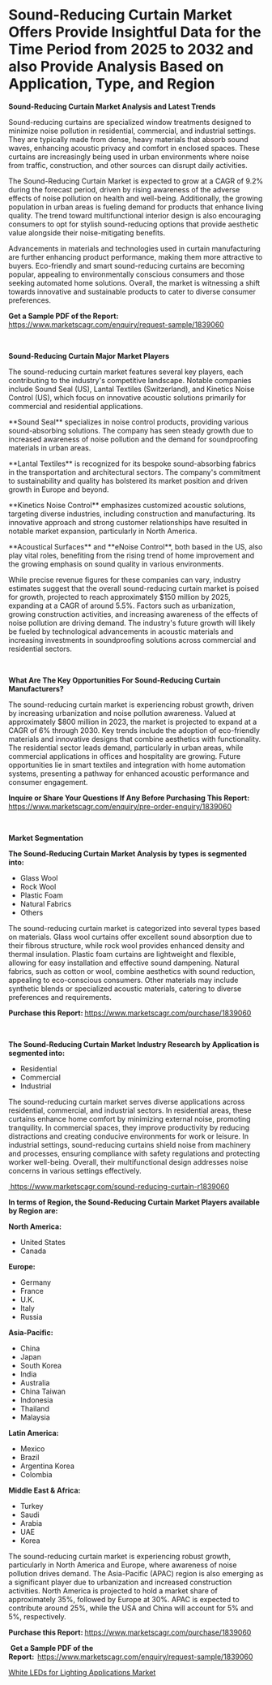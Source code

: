 <p><h1>Sound-Reducing Curtain Market Offers Provide Insightful Data for the Time Period from 2025 to 2032 and also Provide Analysis Based on Application, Type, and Region</h1></p><p><strong>Sound-Reducing Curtain Market Analysis and Latest Trends</strong></p>
<p><p>Sound-reducing curtains are specialized window treatments designed to minimize noise pollution in residential, commercial, and industrial settings. They are typically made from dense, heavy materials that absorb sound waves, enhancing acoustic privacy and comfort in enclosed spaces. These curtains are increasingly being used in urban environments where noise from traffic, construction, and other sources can disrupt daily activities.</p><p>The Sound-Reducing Curtain Market is expected to grow at a CAGR of 9.2% during the forecast period, driven by rising awareness of the adverse effects of noise pollution on health and well-being. Additionally, the growing population in urban areas is fueling demand for products that enhance living quality. The trend toward multifunctional interior design is also encouraging consumers to opt for stylish sound-reducing options that provide aesthetic value alongside their noise-mitigating benefits.</p><p>Advancements in materials and technologies used in curtain manufacturing are further enhancing product performance, making them more attractive to buyers. Eco-friendly and smart sound-reducing curtains are becoming popular, appealing to environmentally conscious consumers and those seeking automated home solutions. Overall, the market is witnessing a shift towards innovative and sustainable products to cater to diverse consumer preferences.</p></p>
<p><strong>Get a Sample PDF of the Report:&nbsp;</strong> <a href="https://www.marketscagr.com/enquiry/request-sample/1839060?utm_campaign=1909&utm_medium=2&utm_source=Github&utm_content=ia&utm_term=10022025&utm_id=sound-reducing-curtain">https://www.marketscagr.com/enquiry/request-sample/1839060</a></p>
<p>&nbsp;</p>
<p><strong>Sound-Reducing Curtain Major Market Players</strong></p>
<p><p>The sound-reducing curtain market features several key players, each contributing to the industry's competitive landscape. Notable companies include Sound Seal (US), Lantal Textiles (Switzerland), and Kinetics Noise Control (US), which focus on innovative acoustic solutions primarily for commercial and residential applications.</p><p>**Sound Seal** specializes in noise control products, providing various sound-absorbing solutions. The company has seen steady growth due to increased awareness of noise pollution and the demand for soundproofing materials in urban areas.</p><p>**Lantal Textiles** is recognized for its bespoke sound-absorbing fabrics in the transportation and architectural sectors. The company's commitment to sustainability and quality has bolstered its market position and driven growth in Europe and beyond.</p><p>**Kinetics Noise Control** emphasizes customized acoustic solutions, targeting diverse industries, including construction and manufacturing. Its innovative approach and strong customer relationships have resulted in notable market expansion, particularly in North America.</p><p>**Acoustical Surfaces** and **eNoise Control**, both based in the US, also play vital roles, benefiting from the rising trend of home improvement and the growing emphasis on sound quality in various environments.</p><p>While precise revenue figures for these companies can vary, industry estimates suggest that the overall sound-reducing curtain market is poised for growth, projected to reach approximately $150 million by 2025, expanding at a CAGR of around 5.5%. Factors such as urbanization, growing construction activities, and increasing awareness of the effects of noise pollution are driving demand. The industry's future growth will likely be fueled by technological advancements in acoustic materials and increasing investments in soundproofing solutions across commercial and residential sectors.</p></p>
<p>&nbsp;</p>
<p><strong>What Are The Key Opportunities For Sound-Reducing Curtain Manufacturers?</strong></p>
<p><p>The sound-reducing curtain market is experiencing robust growth, driven by increasing urbanization and noise pollution awareness. Valued at approximately $800 million in 2023, the market is projected to expand at a CAGR of 6% through 2030. Key trends include the adoption of eco-friendly materials and innovative designs that combine aesthetics with functionality. The residential sector leads demand, particularly in urban areas, while commercial applications in offices and hospitality are growing. Future opportunities lie in smart textiles and integration with home automation systems, presenting a pathway for enhanced acoustic performance and consumer engagement.</p></p>
<p><strong>Inquire or Share Your Questions If Any Before Purchasing This Report:</strong> <a href="https://www.marketscagr.com/enquiry/pre-order-enquiry/1839060?utm_campaign=1909&utm_medium=2&utm_source=Github&utm_content=ia&utm_term=10022025&utm_id=sound-reducing-curtain">https://www.marketscagr.com/enquiry/pre-order-enquiry/1839060</a></p>
<p>&nbsp;</p>
<p><strong>Market Segmentation</strong></p>
<p><strong>The Sound-Reducing Curtain Market Analysis by types is segmented into:</strong></p>
<p><ul><li>Glass Wool</li><li>Rock Wool</li><li>Plastic Foam</li><li>Natural Fabrics</li><li>Others</li></ul></p>
<p><p>The sound-reducing curtain market is categorized into several types based on materials. Glass wool curtains offer excellent sound absorption due to their fibrous structure, while rock wool provides enhanced density and thermal insulation. Plastic foam curtains are lightweight and flexible, allowing for easy installation and effective sound dampening. Natural fabrics, such as cotton or wool, combine aesthetics with sound reduction, appealing to eco-conscious consumers. Other materials may include synthetic blends or specialized acoustic materials, catering to diverse preferences and requirements.</p></p>
<p><strong>Purchase this Report:&nbsp;</strong><a href="https://www.marketscagr.com/purchase/1839060?utm_campaign=1909&utm_medium=2&utm_source=Github&utm_content=ia&utm_term=10022025&utm_id=sound-reducing-curtain">https://www.marketscagr.com/purchase/1839060</a></p>
<p>&nbsp;</p>
<p><strong>The Sound-Reducing Curtain Market Industry Research by Application is segmented into:</strong></p>
<p><ul><li>Residential</li><li>Commercial</li><li>Industrial</li></ul></p>
<p><p>The sound-reducing curtain market serves diverse applications across residential, commercial, and industrial sectors. In residential areas, these curtains enhance home comfort by minimizing external noise, promoting tranquility. In commercial spaces, they improve productivity by reducing distractions and creating conducive environments for work or leisure. In industrial settings, sound-reducing curtains shield noise from machinery and processes, ensuring compliance with safety regulations and protecting worker well-being. Overall, their multifunctional design addresses noise concerns in various settings effectively.</p></p>
<p><a href="https://www.marketscagr.com/sound-reducing-curtain-r1839060?utm_campaign=1909&utm_medium=2&utm_source=Github&utm_content=ia&utm_term=10022025&utm_id=sound-reducing-curtain">&nbsp;https://www.marketscagr.com/sound-reducing-curtain-r1839060</a></p>
<p><strong>In terms of Region, the Sound-Reducing Curtain Market Players available by Region are:</strong></p>
<p>
    <p> <strong> North America: </strong>
        <ul>
            <li>United States</li>
            <li>Canada</li>
        </ul>
        </p> 
    <p> <strong> Europe: </strong>
        <ul>
            <li>Germany</li>
            <li>France</li>
            <li>U.K.</li>
            <li>Italy</li>
            <li>Russia</li>
        </ul>
        </p> 
    <p> <strong> Asia-Pacific: </strong>
        <ul>
            <li>China</li>
            <li>Japan</li>
            <li>South Korea</li>
            <li>India</li>
            <li>Australia</li>
            <li>China Taiwan</li>
            <li>Indonesia</li>
            <li>Thailand</li>
            <li>Malaysia</li>
        </ul>
        </p> 
    <p> <strong> Latin America: </strong>
        <ul>
            <li>Mexico</li>
            <li>Brazil</li>
            <li>Argentina Korea</li>
            <li>Colombia</li>
        </ul>
        </p> 
    <p> <strong> Middle East & Africa: </strong>
        <ul>
            <li>Turkey</li>
            <li>Saudi</li>
            <li>Arabia</li>
            <li>UAE</li>
            <li>Korea</li>
        </ul>
    </p>
    </p>
<p><p>The sound-reducing curtain market is experiencing robust growth, particularly in North America and Europe, where awareness of noise pollution drives demand. The Asia-Pacific (APAC) region is also emerging as a significant player due to urbanization and increased construction activities. North America is projected to hold a market share of approximately 35%, followed by Europe at 30%. APAC is expected to contribute around 25%, while the USA and China will account for 5% and 5%, respectively.</p></p>
<p><strong>Purchase this Report: </strong><a href="https://www.marketscagr.com/purchase/1839060?utm_campaign=1909&utm_medium=2&utm_source=Github&utm_content=ia&utm_term=10022025&utm_id=sound-reducing-curtain">https://www.marketscagr.com/purchase/1839060</a></p>
<p>&nbsp;<strong>Get a Sample PDF of the Report:&nbsp;&nbsp;</strong><a href="https://www.marketscagr.com/enquiry/request-sample/1839060?utm_campaign=1909&utm_medium=2&utm_source=Github&utm_content=ia&utm_term=10022025&utm_id=sound-reducing-curtain">https://www.marketscagr.com/enquiry/request-sample/1839060</a></p>
<p><strong></strong></p>
<p><p><a href="https://github.com/luckyshygirl/Market-Research-Report-List-7/blob/main/white-leds-for-lighting-applications-market.md?utm_campaign=1909&utm_medium=2&utm_source=Github&utm_content=ia&utm_term=10022025&utm_id=sound-reducing-curtain">White LEDs for Lighting Applications Market</a></p></p>